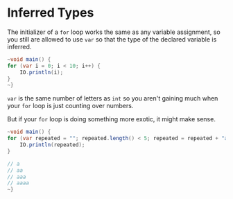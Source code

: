 # Inferred Types

The initializer of a `for` loop works the same as any variable assignment, so
you still are allowed to use `var` so that the type of the declared variable is inferred.

```java
~void main() {
for (var i = 0; i < 10; i++) {
    IO.println(i);
}
~}
```

`var` is the same number of letters as `int` so you aren't gaining much when your `for` loop
is just counting over numbers.

But if your `for` loop is doing something more exotic, it might make sense.

```java
~void main() {
for (var repeated = ""; repeated.length() < 5; repeated = repeated + "a") {
    IO.println(repeated);
}

// a
// aa
// aaa
// aaaa
~}
```
